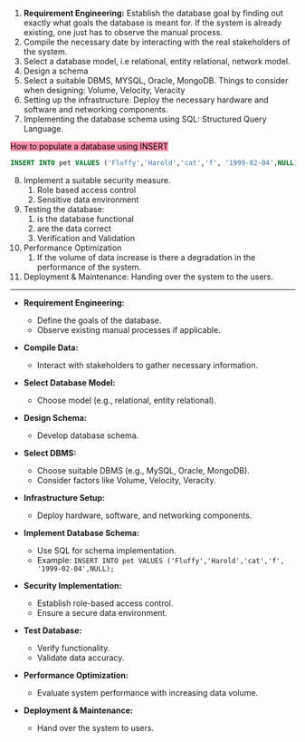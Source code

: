1. **Requirement Engineering:** Establish the database goal by finding out exactly what goals the database is meant for. If the system is already existing, one just has to observe the manual process. 
2. Compile the necessary date by interacting with the real  stakeholders of the system. 
3. Select a database model, i.e relational, entity relational, network model. 
4. Design a schema
5. Select a suitable DBMS, MYSQL, Oracle, MongoDB. Things to consider when designing: Volume, Velocity, Veracity 
6. Setting up the infrastructure. Deploy the necessary hardware and software and networking components. 
7. Implementing the database schema using SQL: Structured Query Language.

<mark style="background: #FF5582A6;">How to populate a database using INSERT 
</mark>
```SQL
INSERT INTO pet VALUES ('Fluffy','Harold','cat','f', '1999-02-04',NULL);
```
8. Implement a suitable security measure. 
	1. Role based access control
	2. Sensitive data environment
9. Testing the database: 
	1. is the database functional
	2. are the data correct
	3. Verification and Validation
 10. Performance Optimization
	 1. If the volume of data increase is there a degradation in the performance of the system. 
  11. Deployment & Maintenance: Handing over the system to the users. 


---

- **Requirement Engineering:**
  - Define the goals of the database.
  - Observe existing manual processes if applicable.

- **Compile Data:**
  - Interact with stakeholders to gather necessary information.

- **Select Database Model:**
  - Choose model (e.g., relational, entity relational).

- **Design Schema:**
  - Develop database schema.

- **Select DBMS:**
  - Choose suitable DBMS (e.g., MySQL, Oracle, MongoDB).
  - Consider factors like Volume, Velocity, Veracity.

- **Infrastructure Setup:**
  - Deploy hardware, software, and networking components.

- **Implement Database Schema:**
  - Use SQL for schema implementation.
  - Example: `INSERT INTO pet VALUES ('Fluffy','Harold','cat','f', '1999-02-04',NULL);`

- **Security Implementation:**
  - Establish role-based access control.
  - Ensure a secure data environment.

- **Test Database:**
  - Verify functionality.
  - Validate data accuracy.

- **Performance Optimization:**
  - Evaluate system performance with increasing data volume.

- **Deployment & Maintenance:**
  - Hand over the system to users.